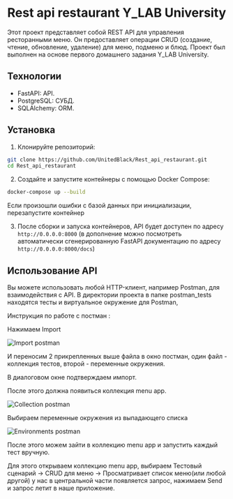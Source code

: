 # Rest api restaurant Y_LAB University

Этот проект представляет собой REST API для управления ресторанными меню. Он предоставляет операции CRUD (создание, чтение, обновление, удаление) для меню, подменю и блюд. Проект был выполнен на основе первого домашнего задания Y_LAB University.

## Технологии

- FastAPI: API.
- PostgreSQL: СУБД.
- SQLAlchemy: ORM.

## Установка

1. Клонируйте репозиторий:
```bash
git clone https://github.com/UnitedBlack/Rest_api_restaurant.git
cd Rest_api_restaurant
```
    

2. Создайте и запустите контейнеры с помощью Docker Compose:
```bash
docker-compose up --build
```
Если произошли ошибки с базой данных при инициализации, перезапустите контейнер

3. После сборки и запуска контейнеров, API будет доступен по адресу `http://0.0.0.0:8000` (в дополнение можно посмотреть автоматически сгенерированную FastAPI документацию по адресу `http://0.0.0.0:8000/docs`)

## Использование API

Вы можете использовать любой HTTP-клиент, например Postman, для взаимодействия с API.
В директории проекта в папке postman_tests находятся тесты и виртуальное окружение для Postman,

Инструкция по работе с постман :

Нажимаем Import

![Import postman](https://i.imgur.com/GPA6fOZ.png)

И переносим 2 прикрепленных выше файла в окно постман, один файл - коллекция тестов, второй - переменные окружения.

В диалоговом окне подтверждаем импорт.

После этого должна появиться коллекция menu app.

![Collection postman](https://i.imgur.com/9bsvZnS.png)

Выбираем переменные окружения из выпадающего списка

![Environments postman](https://i.imgur.com/e7iL7M2.png)

После этого можем зайти в коллекцию menu app и запустить каждый тест вручную.

Для этого открываем коллекцию menu app, выбираем Тестовый сценарий -> CRUD для меню -> Просматривает список меню(или любой другой) у нас в центральной части появляется запрос, нажимаем Send и запрос летит в наше приложение.
